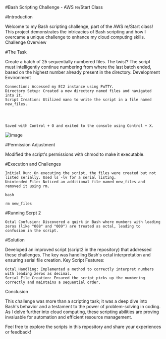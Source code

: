#Bash Scripting Challenge - AWS re/Start Class

#Introduction

Welcome to my Bash scripting challenge, part of the AWS re/Start class! This project demonstrates the intricacies of Bash scripting and how I overcame a unique challenge to enhance my cloud computing skills.
Challenge Overview

#The Task 

Create a batch of 25 sequentially numbered files. The twist? The script must intelligently continue numbering from where the last batch ended, based on the highest number already present in the directory.
Development Environment

    Connection: Accessed my EC2 instance using PuTTY.
    Directory Setup: Created a new directory named files and navigated into it.
    Script Creation: Utilized nano to write the script in a file named new_files.




    Saved with Control + O and exited to the console using Control + X.

![image](https://github.com/antznette/Bash-Scripting_challenge/assets/85882006/43afb74f-9f1b-4a10-9c2d-df7e274fead2)

    

#Permission Adjustment

Modified the script's permissions with chmod to make it executable.

#Execution and Challenges

    Initial Run: On executing the script, the files were created but not listed serially. Used ls -lv for a serial listing.
    Unintended File: Noticed an additional file named new_files and removed it using rm.

    bash

    rm new_files

#Running Scrpt 2

    Octal Confusion: Discovered a quirk in Bash where numbers with leading zeros (like "008" and "009") are treated as octal, leading to confusion in the script.

#Solution

Developed an improved script (script2 in the repository) that addressed these challenges. The key was handling Bash's octal interpretation and ensuring serial file creation.
Key Script Features:

    Octal Handling: Implemented a method to correctly interpret numbers with leading zeros as decimal.
    Serial File Creation: Ensured the script picks up the numbering correctly and maintains a sequential order.

Conclusion

This challenge was more than a scripting task; it was a deep dive into Bash's behavior and a testament to the power of problem-solving in coding. As I delve further into cloud computing, these scripting abilities are proving invaluable for automation and efficient resource management.

Feel free to explore the scripts in this repository and share your experiences or feedback!
